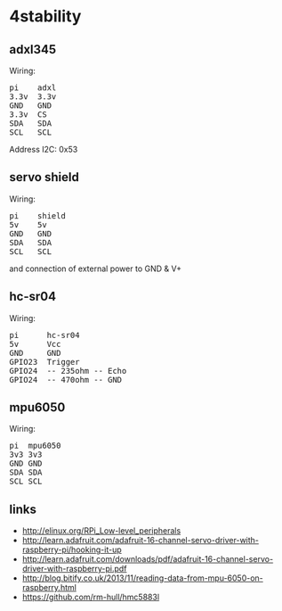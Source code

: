 4stability
==========

adxl345
-------

Wiring:

<pre>
pi    adxl
3.3v  3.3v
GND   GND
3.3v  CS
SDA   SDA
SCL   SCL
</pre>

Address I2C: 0x53


servo shield
------------

Wiring:

<pre>
pi    shield
5v    5v
GND   GND
SDA   SDA
SCL   SCL
</pre>

and connection of external power to GND & V+


hc-sr04
-------

Wiring:

<pre>
pi      hc-sr04
5v      Vcc
GND     GND
GPIO23  Trigger
GPIO24  -- 235ohm -- Echo
GPIO24  -- 470ohm -- GND
</pre>


mpu6050
-------

Wiring:

<pre>
pi	mpu6050
3v3	3v3
GND	GND
SDA	SDA
SCL	SCL
</pre>


links
-----

+ http://elinux.org/RPi_Low-level_peripherals
+ http://learn.adafruit.com/adafruit-16-channel-servo-driver-with-raspberry-pi/hooking-it-up
+ http://learn.adafruit.com/downloads/pdf/adafruit-16-channel-servo-driver-with-raspberry-pi.pdf
+ http://blog.bitify.co.uk/2013/11/reading-data-from-mpu-6050-on-raspberry.html
+ https://github.com/rm-hull/hmc5883l
